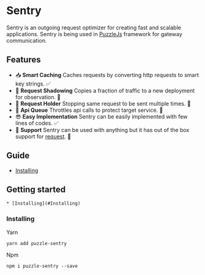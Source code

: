 # Sentry
Sentry is an outgoing request optimizer for creating fast and scalable applications. Sentry is being used in [PuzzleJs](https://github.com/puzzle-js/puzzle-js) framework for gateway communication.

## Features
- 📥  **Smart Caching** Caches requests by converting http requests to smart key strings. ✅
- 👻  **Request Shadowing** Copies a fraction of traffic to a new deployment for observation. 📝
- 🚧  **Request Holder** Stopping same request to be sent multiple times. 📝
- 🚥  **Api Queue** Throttles api calls to protect target service. 📝
- 😎  **Easy Implementation** Sentry can be easily implemented with few lines of codes. ✅
- 🔌  **Support** Sentry can be used with anything but it has out of the box support for [request](https://github.com/request/request). 📝

## Guide
* [Installing](#installing)

## Getting started
    * [Installing](#Installing)
    
### Installing

Yarn
```
yarn add puzzle-sentry
```
Npm
```
npm i puzzle-sentry --save
```


    
